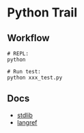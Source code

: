 Python Trail
============

Workflow
--------

    # REPL:
    python
    
    # Run test:
    python xxx_test.py

Docs
----

- [stdlib](http://docs.python.org/2/library/index.html "The Python Standard Library")
- [langref](http://docs.python.org/2/reference/index.html "The Python Language Reference")
